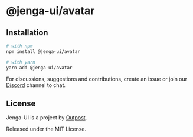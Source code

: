# @jenga-ui/avatar

## Installation

```sh
# with npm
npm install @jenga-ui/avatar

# with yarn
yarn add @jenga-ui/avatar
```

For discussions, suggestions and contributions, create an issue or join our [Discord](https://discord.gg/sHnHPnAPZj) channel to chat.

## License

Jenga-UI is a project by [Outpost](https://outpost.run).

Released under the MIT License.
